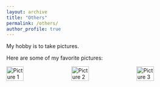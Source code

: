 ```yaml
---
layout: archive
title: "Others"
permalink: /others/
author_profile: true
---
```


My hobby is to take pictures.

Here are some of my favorite pictures:

<div style="display: flex; flex-wrap: wrap; gap: 20px;">
  <img src="ad1629.github.io/images/others/picture1.jpg" alt="Picture 1" style="width: 30%;">
  <img src="ad1629.github.io/images/others/picture2.jpg" alt="Picture 2" style="width: 30%;">
  <img src="ad1629.github.io/images/others/picture3.jpg" alt="Picture 3" style="width: 30%;">
</div>
